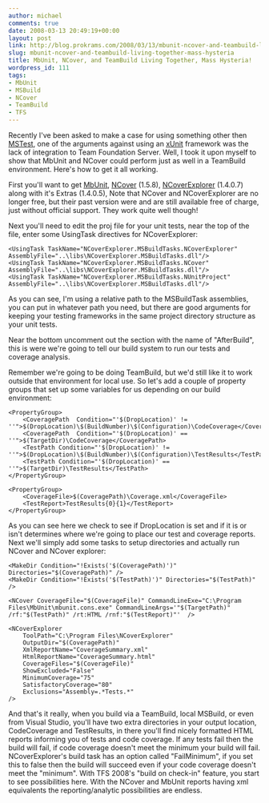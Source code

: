 ```yaml
---
author: michael
comments: true
date: 2008-03-13 20:49:19+00:00
layout: post
link: http://blog.prokrams.com/2008/03/13/mbunit-ncover-and-teambuild-living-together-mass-hysteria/
slug: mbunit-ncover-and-teambuild-living-together-mass-hysteria
title: MbUnit, NCover, and TeamBuild Living Together, Mass Hysteria!
wordpress_id: 111
tags:
- MbUnit
- MSBuild
- NCover
- TeamBuild
- TFS
---
```


 

Recently I've been asked to make a case for using something other then [MSTest](http://www.kiwidude.com/dotnet/DownloadPage.html), one of the arguments against using an [xUnit](http://en.wikipedia.org/wiki/XUnit) framework was the lack of integration to Team Foundation Server. Well, I took it upon myself to show that MbUnit and NCover could perform just as well in a TeamBuild environment. Here's how to get it all working.

 

First you'll want to get [MbUnit](http://www.mbunit.com/), [NCover](http://www.ncover.com/download/discontinued) (1.5.8), [NCoverExplorer](http://www.kiwidude.com/dotnet/DownloadPage.html) (1.4.0.7) along with it's Extras (1.4.0.5), Note that NCover and NCoverExplorer are no longer free, but their past version were and are still available free of charge, just without official support. They work quite well though!

 

Next you'll need to edit the proj file for your unit tests, near the top of the file, enter some UsingTask directives for NCoverExplorer:

 

 
    
    <UsingTask TaskName="NCoverExplorer.MSBuildTasks.NCoverExplorer" AssemblyFile="..\libs\NCoverExplorer.MSBuildTasks.dll"/>
    <UsingTask TaskName="NCoverExplorer.MSBuildTasks.NCover" AssemblyFile="..\libs\NCoverExplorer.MSBuildTasks.dll"/>
    <UsingTask TaskName="NCoverExplorer.MSBuildTasks.NUnitProject" AssemblyFile="..\libs\NCoverExplorer.MSBuildTasks.dll"/>





As you can see, I'm using a relative path to the MSBuildTask assemblies, you can put in whatever path you need, but there are good arguments for keeping your testing frameworks in the same project directory structure as your unit tests.





Near the bottom uncomment out the <Target> section with the name of "AfterBuild", this is were we're going to tell our build system to run our tests and coverage analysis.





Remember we're going to be doing TeamBuild, but we'd still like it to work outside that environment for local use. So let's add a couple of property groups that set up some variables for us depending on our build environment:








    
    <PropertyGroup>
    	<CoveragePath  Condition="'$(DropLocation)' != ''">$(DropLocation)\$(BuildNumber)\$(Configuration)\CodeCoverage</CoveragePath>
    	<CoveragePath  Condition="'$(DropLocation)' == ''">$(TargetDir)\CodeCoverage</CoveragePath>
    	<TestPath Condition="'$(DropLocation)' != ''">$(DropLocation)\$(BuildNumber)\$(Configuration)\TestResults</TestPath>
    	<TestPath Condition="'$(DropLocation)' == ''">$(TargetDir)\TestResults</TestPath>
    </PropertyGroup>
    
    <PropertyGroup>
    	<CoverageFile>$(CoveragePath)\Coverage.xml</CoverageFile>
    	<TestReport>TestResults{0}{1}</TestReport>
    </PropertyGroup> 









As you can see here we check to see if DropLocation is set and if it is or isn't determines where we're going to place our test and coverage reports. Next we'll simply add some tasks to setup directories and actually run NCover and NCover explorer:




    
    <MakeDir Condition="!Exists('$(CoveragePath)')" Directories="$(CoveragePath)" />
    <MakeDir Condition="!Exists('$(TestPath)')" Directories="$(TestPath)" />
    
    <NCover CoverageFile="$(CoverageFile)" CommandLineExe="C:\Program Files\MbUnit\mbunit.cons.exe" CommandLineArgs='"$(TargetPath)" /rf:"$(TestPath)" /rt:HTML /rnf:"$(TestReport)"'  />
    
    <NCoverExplorer
    	ToolPath="C:\Program Files\NCoverExplorer"
    	OutputDir="$(CoveragePath)"
    	XmlReportName="CoverageSummary.xml"
    	HtmlReportName="CoverageSummary.html"
    	CoverageFiles="$(CoverageFile)" 
    	ShowExcluded="False"
    	MinimumCoverage="75"
    	SatisfactoryCoverage="80"
    	Exclusions="Assembly=.*Tests.*"
    />





And that's it really, when you build via a TeamBuild, local MSBuild, or even from Visual Studio, you'll have two extra directories in your output location, CodeCoverage and TestResults, in there you'll find nicely formatted HTML reports informing you of tests and code coverage. If any tests fail then the build will fail, if code coverage doesn't meet the minimum your build will fail. NCoverExplorer's build task has an option called "FailMinimum", if you set this to false then the build will succeed even if your code coverage doesn't meet the "minimum". With TFS 2008's "build on check-in" feature, you start to see possibilities here. With the NCover and MbUnit reports having xml equivalents the reporting/analytic possibilities are endless.
